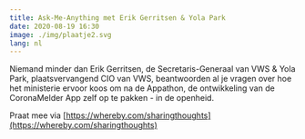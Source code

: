 ```yaml
---
title: Ask-Me-Anything met Erik Gerritsen & Yola Park
date: 2020-08-19 16:30
image: ./img/plaatje2.svg
lang: nl
---
```


Niemand minder dan Erik Gerritsen, de Secretaris-Generaal van VWS & Yola Park, plaatsvervangend CIO van VWS, beantwoorden al je vragen over hoe het ministerie ervoor koos om na de Appathon, de ontwikkeling van de CoronaMelder App zelf op te pakken - in de openheid.

Praat mee via [https://whereby.com/sharingthoughts](https://whereby.com/sharingthoughts)
